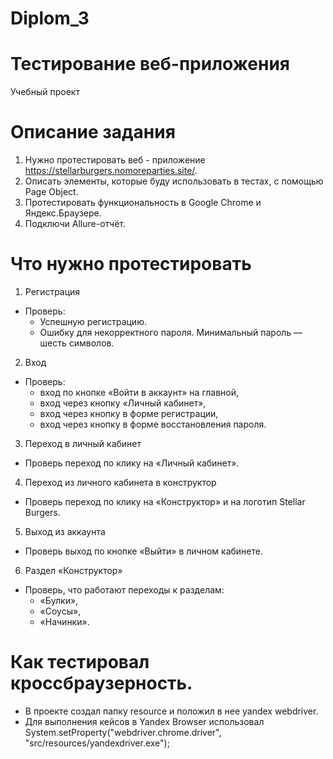 # Diplom_3
# Тестирование веб-приложения
Учебный проект
# Описание задания
1. Нужно протестировать веб - приложение  https://stellarburgers.nomoreparties.site/.
2. Описать элементы, которые буду использовать в тестах, с помощью Page Object.
3. Протестировать функциональность в Google Chrome и Яндекс.Браузере. 
4. Подключи Allure-отчёт.
# Что нужно протестировать
1. Регистрация
- Проверь:
    - Успешную регистрацию.
    - Ошибку для некорректного пароля. Минимальный пароль — шесть символов.
2. Вход
- Проверь:
    - вход по кнопке «Войти в аккаунт» на главной,
    - вход через кнопку «Личный кабинет»,
    - вход через кнопку в форме регистрации,
    - вход через кнопку в форме восстановления пароля.
3. Переход в личный кабинет
- Проверь переход по клику на «Личный кабинет».
4. Переход из личного кабинета в конструктор
- Проверь переход по клику на «Конструктор» и на логотип Stellar Burgers.
5. Выход из аккаунта
- Проверь выход по кнопке «Выйти» в личном кабинете.
6. Раздел «Конструктор»
- Проверь, что работают переходы к разделам:
    - «Булки»,
    - «Соусы»,
    - «Начинки».
# Как тестировал кроссбраузерность.
- В проекте создал папку resource и положил в нее yandex webdriver. 
- Для выполнения кейсов в Yandex Browser использовал   System.setProperty("webdriver.chrome.driver", "src/resources/yandexdriver.exe");
